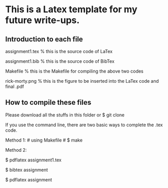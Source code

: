 # This is a Latex template for my future write-ups. 

## Introduction to each file
assignment1.tex % this is the source code of LaTex

assignment1.bib % this is the source code of BibTex

Makefile % this is the Makefile for compiling the above two codes

rick-morty.png % this is the figure to be inserted into the LaTex code and final .pdf

## How to compile these files
Please download all the stuffs in this folder or 
$ git clone 


If you use the command line, there are two basic ways to complete the .tex code.

Method 1: # using Makefile #
$ make 

Method 2: 

$ pdflatex assignment1.tex

$ bibtex assignment 

$ pdflatex assignment
